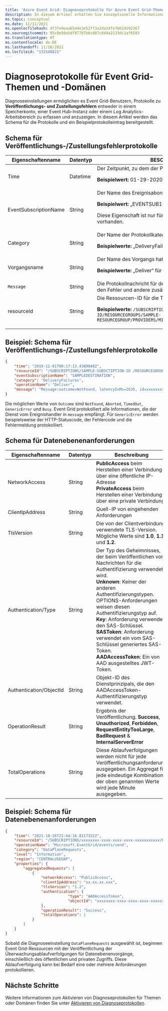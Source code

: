 ```yaml
---
title: 'Azure Event Grid: Diagnoseprotokolle für Azure Event Grid-Themen und Event Grid-Domänen'
description: In diesem Artikel erhalten Sie konzeptionelle Informationen über Diagnoseprotokolle für ein Azure Event Grid-Thema oder eine -Domäne.
ms.topic: conceptual
ms.date: 11/11/2021
ms.openlocfilehash: df3fe9eaab544e3e52ff3a2da24fe7b624292367
ms.sourcegitcommit: 05c8e50a5df87707b6c687c6d4a2133dc1af6583
ms.translationtype: HT
ms.contentlocale: de-DE
ms.lasthandoff: 11/16/2021
ms.locfileid: "132546821"
---
```

# <a name="diagnostic-logs-for-event-grid-topics-and-event-grid-domains"></a>Diagnoseprotokolle für Event Grid-Themen und -Domänen

Diagnoseeinstellungen ermöglichen es Event Grid-Benutzern, Protokolle zu **Veröffentlichungs- und Zustellungsfehlern** entweder in einem Speicherkonto, einer Event Hub-Instanz oder einem Log Analytics-Arbeitsbereich zu erfassen und anzuzeigen. In diesem Artikel werden das Schema für die Protokolle und ein Beispielprotokolleintrag bereitgestellt.

## <a name="schema-for-publishdelivery-failure-logs"></a>Schema für Veröffentlichungs-/Zustellungsfehlerprotokolle

| Eigenschaftenname | Datentyp | BESCHREIBUNG |
| ------------- | --------- | ----------- |
| Time | Datetime | Der Zeitpunkt, zu dem der Protokolleintrag generiert wurde. <p>**Beispielwert:**  01-29-2020 09:52:02.700</p> |
| EventSubscriptionName | String | Der Name des Ereignisabonnements. <p>**Beispielwert:** „EVENTSUB1“</p> <p>Diese Eigenschaft ist nur für Zustellungsfehlerprotokolle vorhanden.</p>  |
| Category | String | Der Name der Protokollkategorie. <p>**Beispielwerte:** „DeliveryFailures“ oder „PublishFailures“ | 
| Vorgangsname | String | Der Name des Vorgangs hat den Fehler verursacht.<p>**Beispielwerte:** „Deliver“ für Zustellungsfehler. |
| `Message` | String | Die Protokollnachricht für den Benutzer, in der der Grund für den Fehler und andere zusätzliche Details erläutert werden. |
| resourceId | String | Die Ressourcen-ID für die Themen-/Domänenressource.<p>**Beispielwerte:** `/SUBSCRIPTIONS/SAMPLE-SUBSCRIPTION-ID/RESOURCEGROUPS/SAMPLE-RESOURCEGROUP/PROVIDERS/MICROSOFT.EVENTGRID/TOPICS/TOPIC1` |

## <a name="example---schema-for-publishdelivery-failure-logs"></a>Beispiel: Schema für Veröffentlichungs-/Zustellungsfehlerprotokolle

```json
{
    "time": "2019-11-01T00:17:13.4389048Z",
    "resourceId": "/SUBSCRIPTIONS/SAMPLE-SUBSCTIPTION-ID /RESOURCEGROUPS/SAMPLE-RESOURCEGROUP-NAME/PROVIDERS/MICROSOFT.EVENTGRID/TOPICS/SAMPLE-TOPIC-NAME ",
    "eventSubscriptionName": "SAMPLEDESTINATION",
    "category": "DeliveryFailures",
    "operationName": "Deliver",
    "message": "Message:outcome=NotFound, latencyInMs=2635, id=xxxxxxxxx-xxxx-xxxx-xxxx-xxxxxxxxxxxxx, systemId=xxxxxxxx-xxxx-xxxx-xxxx-xxxxxxxxxxx, state=FilteredFailingDelivery, deliveryTime=11/1/2019 12:17:10 AM, deliveryCount=0, probationCount=0, deliverySchema=EventGridEvent, eventSubscriptionDeliverySchema=EventGridEvent, fields=InputEvent, EventSubscriptionId, DeliveryTime, State, Id, DeliverySchema, LastDeliveryAttemptTime, SystemId, fieldCount=, requestExpiration=1/1/0001 12:00:00 AM, delivered=False publishTime=11/1/2019 12:17:10 AM, eventTime=11/1/2019 12:17:09 AM, eventType=Type, deliveryTime=11/1/2019 12:17:10 AM, filteringState=FilteredWithRpc, inputSchema=EventGridEvent, publisher=DIAGNOSTICLOGSTEST-EASTUS.EASTUS-1.EVENTGRID.AZURE.NET, size=363, fields=Id, PublishTime, SerializedBody, EventType, Topic, Subject, FilteringHashCode, SystemId, Publisher, FilteringTopic, TopicCategory, DataVersion, MetadataVersion, InputSchema, EventTime, fieldCount=15, url=sb://diagnosticlogstesting-eastus.servicebus.windows.net/, deliveryResponse=NotFound: The messaging entity 'sb://diagnosticlogstesting-eastus.servicebus.windows.net/eh-diagnosticlogstest' could not be found. TrackingId:c98c5af6-11f0-400b-8f56-c605662fb849_G14, SystemTracker:diagnosticlogstesting-eastus.servicebus.windows.net:eh-diagnosticlogstest, Timestamp:2019-11-01T00:17:13, referenceId: ac141738a9a54451b12b4cc31a10dedc_G14:"
}
```

Die möglichen Werte von `Outcome` sind `NotFound`, `Aborted`, `TimedOut`, `GenericError` und `Busy`. Event Grid protokolliert alle Informationen, die der Dienst vom Ereignishandler in `message` empfängt. Für `GenericError` werden beispielsweise der HTTP-Statuscode, der Fehlercode und die Fehlermeldung protokolliert.

## <a name="schema-for-data-plane-requests"></a>Schema für Datenebenenanforderungen

| Eigenschaftenname | Datentyp | Beschreibung |
| ------------- | --------- | ----------- |
| NetworkAccess | String | **PublicAccess** beim Herstellen einer Verbindung über eine öffentliche IP-Adresse <br /> **PrivateAccess** beim Herstellen einer Verbindung über eine private Verbindung |
| ClientIpAddress | String | Quell-IP von eingehenden Anforderungen |
| TlsVersion | String | Die von der Clientverbindung verwendete TLS-Version. Mögliche Werte sind **1.0**, **1.1** und **1.2**. |
| Authentication/Type | String | Der Typ des Geheimnisses, der beim Veröffentlichen von Nachrichten für die Authentifizierung verwendet wird. <br /> **Unknown**: Keiner der anderen Authentifizierungstypen. OPTIONS-Anforderungen weisen diesen Authentifizierungstyp auf. <br /> **Key**: Anforderung verwendet den SAS-Schlüssel. <br /> **SASToken**: Anforderung verwendet ein vom SAS-Schlüssel generiertes SAS-Token. <br /> **AADAccessToken**: Ein von AAD ausgestelltes JWT-Token. |
| Authentication/ObjectId | String | Objekt-ID des Dienstprinzipals, die den AADAccessToken-Authentifizierungstyp verwendet. |
| OperationResult | String | Ergebnis der Veröffentlichung. **Success**, **Unauthorized**, **Forbidden**, **RequestEntityTooLarge**, **BadRequest** & **InternalServerError** |
| TotalOperations | String | Diese Ablaufverfolgungen werden nicht für jede Veröffentlichungsanforderung ausgegeben. Ein Aggregat für jede eindeutige Kombination der oben genannten Werte wird jede Minute ausgegeben. |

## <a name="example---schema-for-data-plane-requests"></a>Beispiel: Schema für Datenebenenanforderungen

```json
{
    "time": "2021-10-26T21:44:16.8117322Z",
    "resourceId": "/SUBSCRIPTIONS/xxxxxxxx-xxxx-xxxx-xxxx-xxxxxxxxxxx/RESOURCEGROUPS/BMT-TEST/PROVIDERS/MICROSOFT.EVENTGRID/DOMAINS/BMTAUDITLOGDOMAIN",
    "operationName": "Microsoft.EventGrid/events/send",
    "category": "DataPlaneRequests",
    "level": "Information",
    "region": "CENTRALUSEUAP",
    "properties": {
        "aggregatedRequests": [
            {
                "networkAccess": "PublicAccess",
                "clientIpAddress": "xx.xx.xx.xxx",
                "tlsVersion": "1.2",
                "authentication": {
                            "type": "AADAccessToken",
                            "objectId": "xxxxxxxx-xxxx-xxxx-xxxx-xxxxxxxxxxx"
                },
                "operationResult": "Success",
                "totalOperations": 1
            }
        ]
    }
}
```

Sobald die Diagnoseeinstellung `DataPlaneRequests` ausgewählt ist, beginnen Event Grid-Ressourcen mit der Veröffentlichung der Überwachungsablaufverfolgungen für Datenebenenvorgänge, einschließlich des öffentlichen und privaten Zugriffs. Diese Ablaufverfolgung kann bei Bedarf eine oder mehrere Anforderungen protokollieren.

## <a name="next-steps"></a>Nächste Schritte

Weitere Informationen zum Aktivieren von Diagnoseprotokollen für Themen oder Domänen finden Sie unter [Aktivieren von Diagnoseprotokollen](enable-diagnostic-logs-topic.md).
